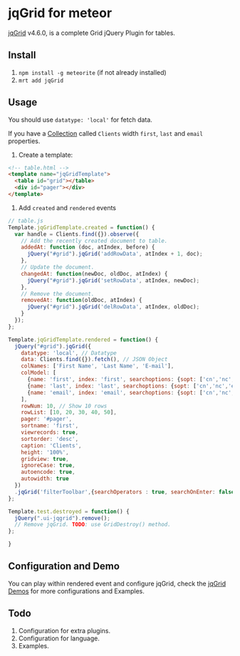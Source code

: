 # jqGrid for meteor

[jqGrid](http://www.trirand.com/) v4.6.0, is a complete Grid jQuery Plugin for tables.

## Install

1. `npm install -g meteorite` (if not already installed)
2. `mrt add jqGrid`

## Usage

  You should use `datatype: 'local'` for fetch data.

  If you have a [Collection](http://docs.meteor.com/#collections) called `Clients` width `first`, `last` and `email` properties.

  1. Create a template:

  ```html
  <!-- table.html -->
  <template name="jqGridTemplate">
    <table id="grid"></table>
    <div id="pager"></div>
  </template>
  ```
  1. Add `created` and `rendered` events

  ```js
  // table.js
  Template.jqGridTemplate.created = function() {
    var handle = Clients.find({}).observe({
      // Add the recently created document to table.
      addedAt: function (doc, atIndex, before) {
        jQuery("#grid").jqGrid('addRowData', atIndex + 1, doc);
      },
      // Update the document.
      changedAt: function(newDoc, oldDoc, atIndex) {
        jQuery("#grid").jqGrid('setRowData', atIndex, newDoc);
      },
      // Remove the document.
      removedAt: function(oldDoc, atIndex) {
        jQuery("#grid").jqGrid('delRowData', atIndex, oldDoc);
      }
    });
  };

  Template.jqGridTemplate.rendered = function() {
    jQuery("#grid").jqGrid({
      datatype: 'local', // Datatype
      data: Clients.find({}).fetch(), // JSON Object
      colNames: ['First Name', 'Last Name', 'E-mail'],
      colModel: [
        {name: 'first', index: 'first', searchoptions: {sopt: ['cn','nc','eq','bw','bn','ew','en']}},
        {name: 'last', index: 'last', searchoptions: {sopt: ['cn','nc','eq','bw','bn','ew','en']}},
        {name: 'email', index: 'email', searchoptions: {sopt: ['cn','nc','eq','bw','bn','ew','en']}}
      ],
      rowNum: 10, // Show 10 rows
      rowList: [10, 20, 30, 40, 50],
      pager: '#pager',
      sortname: 'first',
      viewrecords: true,
      sortorder: 'desc',
      caption: 'Clients',
      height: '100%',
      gridview: true,
      ignoreCase: true,
      autoencode: true,
      autowidth: true
    })
    .jqGrid('filterToolbar',{searchOperators : true, searchOnEnter: false});    
  };

  Template.test.destroyed = function() {
    jQuery(".ui-jqgrid").remove();
    // Remove jqGrid. TODO: use GridDestroy() method.
  };

}
  ```

## Configuration and Demo

You can play within rendered event and configure jqGrid, check the [jqGrid Demos](http://trirand.com/blog/jqgrid/jqgrid.html) for more configurations and Examples.


## Todo

  1. Configuration for extra plugins.
  1. Configuration for language.
  1. Examples.
